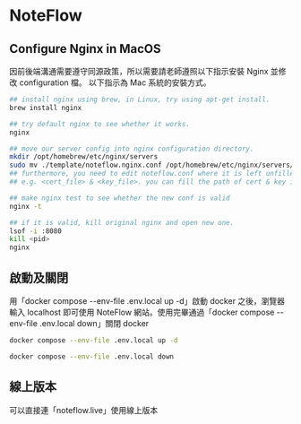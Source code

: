 # NoteFlow

## Configure Nginx in MacOS

因前後端溝通需要遵守同源政策，所以需要請老師遵照以下指示安裝 Nginx 並修改 configuration 檔。
以下指示為 Mac 系統的安裝方式。

```bash
## install nginx using brew, in Linux, try using apt-get install.
brew install nginx

## try default nginx to see whether it works.
nginx

## move our server config into nginx configuration directory.
mkdir /opt/homebrew/etc/nginx/servers
sudo mv ./template/noteflow.nginx.conf /opt/homebrew/etc/nginx/servers/noteflow.conf
## furthermore, you need to edit noteflow.conf where it is left unfilled.
## e.g. <cert_file> & <key_file>. you can fill the path of cert & key in frontend folder.

## make nginx test to see whether the new conf is valid
nginx -t

## if it is valid, kill original nginx and open new one.
lsof -i :8080
kill <pid>
nginx
```

## 啟動及關閉

用「docker compose --env-file .env.local up -d」啟動 docker 之後，瀏覽器輸入 localhost 即可使用 NoteFlow 網站。使用完畢通過「docker compose --env-file .env.local down」關閉 docker

```bash
docker compose --env-file .env.local up -d

docker compose --env-file .env.local down
```

## 線上版本

可以直接連「noteflow.live」使用線上版本

